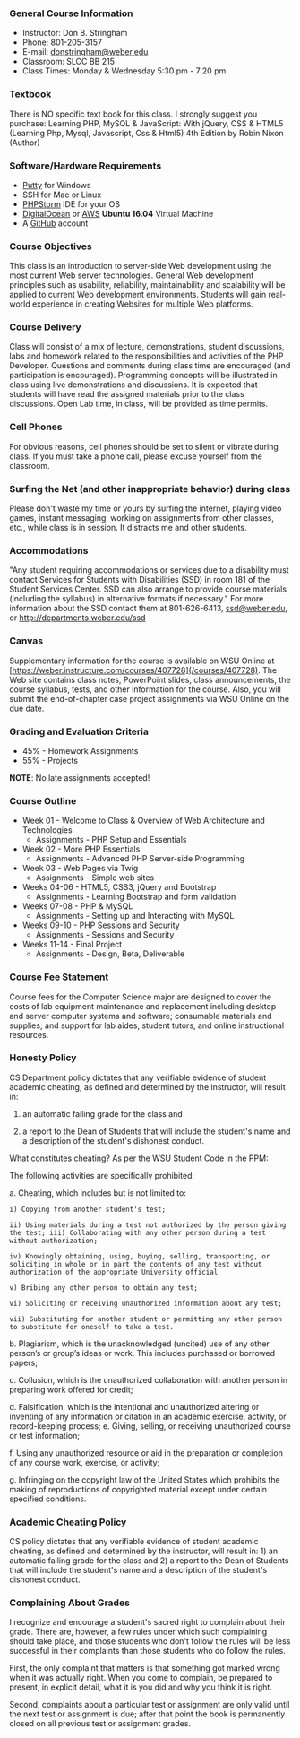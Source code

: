 ### General Course Information

* Instructor: Don B. Stringham
* Phone: 801-205-3157
* E-mail: [donstringham@weber.edu](mailto://donstringham@weber.edu)
* Classroom: SLCC BB 215
* Class Times: Monday & Wednesday 5:30 pm - 7:20 pm

### Textbook

There is NO specific text book for this class. I strongly suggest you purchase: Learning PHP, MySQL & JavaScript: With jQuery, CSS & HTML5 (Learning Php, Mysql, Javascript, Css & Html5) 4th Edition by Robin Nixon (Author)

### Software/Hardware Requirements 

- [Putty](https://www.chiark.greenend.org.uk/~sgtatham/putty/) for Windows
- SSH for Mac or Linux
- [PHPStorm](http://www.jetbrains.com/phpstorm/) IDE for your OS
- [DigitalOcean](http://digitalocean.com/) or [AWS](https://aws.amazon.com) **Ubuntu 16.04** Virtual Machine
- A [GitHub](https://github.com) account

### Course Objectives

This class is an introduction to server-side Web development using the most current Web server technologies. General Web development principles such as usability, reliability, maintainability and scalability will be applied to current Web development environments. Students will gain real-world experience in creating Websites for multiple Web platforms.

### Course Delivery 

Class will consist of a mix of lecture, demonstrations, student discussions, labs and homework related to the responsibilities and activities of the PHP Developer. Questions and comments during class time are encouraged (and participation is encouraged). Programming concepts will be illustrated in class using live demonstrations and discussions. It is expected that students will have read the assigned materials prior to the class discussions. Open Lab time, in class, will be provided as time permits.

### Cell Phones 

For obvious reasons, cell phones should be set to silent or vibrate during class. If you must take a phone call, please excuse yourself from the classroom. 

### Surfing the Net (and other inappropriate behavior) during class 

Please don't waste my time or yours by surfing the internet, playing video games, instant messaging, working on assignments from other classes, etc., while class is in session. It distracts me and other students. 

### Accommodations

"Any student requiring accommodations or services due to a disability must contact Services for Students with Disabilities (SSD) in room 181 of the Student Services Center. SSD can also arrange to provide course materials (including the syllabus) in alternative formats if necessary." For more information about the SSD contact them at 801-626-6413, ssd@weber.edu, or http://departments.weber.edu/ssd 

### Canvas

Supplementary information for the course is available on WSU Online at [https://weber.instructure.com/courses/407728](/courses/407728). The Web site contains class notes, PowerPoint slides, class announcements, the course syllabus, tests, and other information for the course. Also, you will submit the end-of-chapter case project assignments via WSU Online on the due date.

### Grading and Evaluation Criteria

* 45% - Homework Assignments
* 55% - Projects

**NOTE**: No late assignments accepted!

### Course Outline

* Week 01 - Welcome to Class & Overview of Web Architecture and Technologies
  * Assignments - PHP Setup and Essentials 
* Week 02 - More PHP Essentials
  * Assignments - Advanced PHP Server-side Programming
* Week 03 - Web Pages via Twig
  * Assignments - Simple web sites 
* Weeks 04-06 - HTML5, CSS3, jQuery and Bootstrap
  * Assignments - Learning Bootstrap and form validation
* Weeks 07-08 - PHP & MySQL
  * Assignments - Setting up and Interacting with MySQL
* Weeks 09-10 - PHP Sessions and Security
  * Assignments - Sessions and Security
* Weeks 11-14 - Final Project
  * Assignments - Design, Beta, Deliverable 

### Course Fee Statement

Course fees for the Computer Science major are designed to cover the costs of lab equipment maintenance and replacement including desktop and server computer systems and software; consumable materials and supplies; and support for lab aides, student tutors, and online instructional resources.

### Honesty Policy

CS Department policy dictates that any verifiable evidence of student academic cheating, as defined and determined by the instructor, will result in:

1. an automatic failing grade for the class and

2. a report to the Dean of Students that will include the student's name and a description of the student's dishonest conduct.

What constitutes cheating? As per the WSU Student Code in the PPM:

The following activities are specifically prohibited:

  a. Cheating, which includes but is not limited to:

    i) Copying from another student's test;

    ii) Using materials during a test not authorized by the person giving the test; iii) Collaborating with any other person during a test without authorization;

    iv) Knowingly obtaining, using, buying, selling, transporting, or soliciting in whole or in part the contents of any test without authorization of the appropriate University official

    v) Bribing any other person to obtain any test;

    vi) Soliciting or receiving unauthorized information about any test;

    vii) Substituting for another student or permitting any other person to substitute for oneself to take a test.

  b. Plagiarism, which is the unacknowledged (uncited) use of any other person’s or group’s ideas or work. This includes purchased or borrowed papers;

  c. Collusion, which is the unauthorized collaboration with another person in preparing work offered for credit;

  d. Falsification, which is the intentional and unauthorized altering or inventing of any information or citation in an academic exercise, activity, or record-keeping process; e. Giving, selling, or receiving unauthorized course or test information;

  f. Using any unauthorized resource or aid in the preparation or completion of any course work, exercise, or activity;

  g. Infringing on the copyright law of the United States which prohibits the making of reproductions of copyrighted material except under certain specified conditions.

### Academic Cheating Policy

CS policy dictates that any verifiable evidence of student academic cheating, as defined and determined by the instructor, will result in: 1) an automatic failing grade for the class and 2) a report to the Dean of Students that will include the student's name and a description of the student's dishonest conduct.

### Complaining About Grades 

I recognize and encourage a student's sacred right to complain about their grade. There are, however, a few rules under which such complaining should take place, and those students who don't follow the rules will be less successful in their complaints than those students who do follow the rules. 

First, the only complaint that matters is that something got marked wrong when it was actually right. When you come to complain, be prepared to present, in explicit detail, what it is you did and why you think it is right. 

Second, complaints about a particular test or assignment are only valid until the next test or assignment is due; after that point the book is permanently closed on all previous test or assignment grades.
